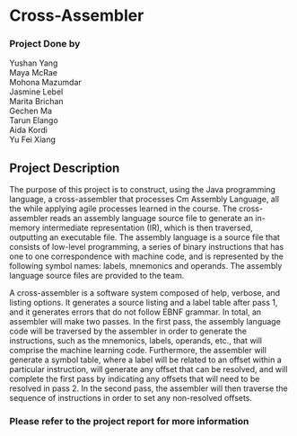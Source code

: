 # Cross-Assembler

### Project Done by 

Yushan Yang <br/>
Maya McRae <br/>
Mohona Mazumdar <br/>
Jasmine Lebel <br/>
Marita Brichan <br/>
Gechen Ma <br/>
Tarun Elango <br/>
Aida Kordi <br/>
Yu Fei Xiang <br/>


## Project Description

The purpose of this project is to construct, using the Java programming language, a cross-assembler that processes Cm Assembly Language, all the while applying agile processes learned in the course. The cross-assembler reads an assembly language source file to generate an in-memory intermediate representation (IR), which is then traversed, outputting an executable file. The assembly language is a source file that consists of low-level programming, a series of binary instructions that has one to one correspondence with machine code, and is represented by the following symbol names: labels, mnemonics and operands. The assembly language source files are provided to the team. 

A cross-assembler is a software system composed of help, verbose, and listing options. It generates a source listing and a label table after pass 1, and it generates errors that do not follow EBNF grammar. In total, an assembler will make two passes. In the first pass, the assembly language code will be traversed by the assembler in order to generate the instructions, such as the mnemonics, labels, operands, etc., that will comprise the machine learning code. Furthermore, the assembler will generate a symbol table, where a label will be related to an offset within a particular instruction, will generate any offset that can be resolved, and will complete the first pass by indicating any offsets that will need to be resolved in pass 2. In the second pass, the assembler will then traverse the sequence of instructions in order to set any non-resolved offsets.

### Please refer to the project report for more information
